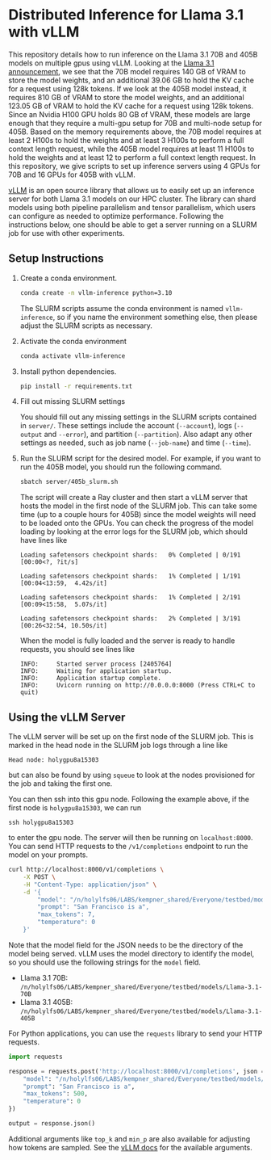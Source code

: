 # Distributed Inference for Llama 3.1 with vLLM 

This repository details how to run inference on the Llama 3.1 70B and 405B models on multiple gpus using vLLM.
Looking at the [Llama 3.1 announcement](https://huggingface.co/blog/llama31), we see that the 70B model requires 140 GB of VRAM to store the model weights, and an additional 39.06 GB to hold the KV cache for a request using 128k tokens.
If we look at the 405B model instead, it requires 810 GB of VRAM to store the model weights, and an additional 123.05 GB of VRAM to hold the KV cache for a request using 128k tokens.
Since an Nvidia H100 GPU holds 80 GB of VRAM, these models are large enough that they require a multi-gpu setup for 70B and multi-node setup for 405B.
Based on the memory requirements above, the 70B model requires at least 2 H100s to hold the weights and at least 3 H100s to perform a full context length request, while the 405B model requires at least 11 H100s to hold the weights and at least 12 to perform a full context length request.
In this repository, we give scripts to set up inference servers using 4 GPUs for 70B and 16 GPUs for 405B with vLLM.

[vLLM](https://docs.vllm.ai/en/latest/index.html) is an open source library that allows us to easily set up an inference server for both Llama 3.1 models on our HPC cluster. The library can shard models using both pipeline parallelism and tensor parallelism, which users can configure as needed to optimize performance.
Following the instructions below, one should be able to get a server running on a SLURM job for use with other experiments.

## Setup Instructions

1. Create a conda environment.
    
    ```bash
    conda create -n vllm-inference python=3.10
    ```
    The SLURM scripts assume the conda environment is named `vllm-inference`, so if you name the environment something else, then please adjust the SLURM scripts as necessary.
1. Activate the conda environment
    
    ```bash
    conda activate vllm-inference
    ```
1. Install python dependencies.
    
    ```bash
    pip install -r requirements.txt
    ```
1. Fill out missing SLURM settings
    
    You should fill out any missing settings in the SLURM scripts contained in `server/`. These settings include the account (`--account`), logs (`--output` and `--error`), and partition (`--partition`). Also adapt any other settings as needed, such as job name (`--job-name`) and time (`--time`).
1. Run the SLURM script for the desired model. For example, if you want to run the 405B model, you should run the following command.
    
    ```bash
    sbatch server/405b_slurm.sh
    ```
    The script will create a Ray cluster and then start a vLLM server that hosts the model in the first node of the SLURM job.
    This can take some time (up to a couple hours for 405B) since the model weights will need to be loaded onto the GPUs.
    You can check the progress of the model loading by looking at the error logs for the SLURM job, which should have lines like
    ```
    Loading safetensors checkpoint shards:   0% Completed | 0/191 [00:00<?, ?it/s]
    
    Loading safetensors checkpoint shards:   1% Completed | 1/191 [00:04<13:59,  4.42s/it]
    
    Loading safetensors checkpoint shards:   1% Completed | 2/191 [00:09<15:58,  5.07s/it]
    
    Loading safetensors checkpoint shards:   2% Completed | 3/191 [00:26<32:54, 10.50s/it]
    ```
    When the model is fully loaded and the server is ready to handle requests, you should see lines like
    ```
    INFO:     Started server process [2405764]
    INFO:     Waiting for application startup.
    INFO:     Application startup complete.
    INFO:     Uvicorn running on http://0.0.0.0:8000 (Press CTRL+C to quit)
    ```

## Using the vLLM Server

The vLLM server will be set up on the first node of the SLURM job.
This is marked in the head node in the SLURM job logs through a line like
```
Head node: holygpu8a15303
```
but can also be found by using `squeue` to look at the nodes provisioned for the job and taking the first one.

You can then ssh into this gpu node. Following the example above, if the first node is `holygpu8a15303`, we can run
```
ssh holygpu8a15303
```
to enter the gpu node.
The server will then be running on `localhost:8000`. You can send HTTP requests to the `/v1/completions` endpoint to run the model on your prompts.
```bash
curl http://localhost:8000/v1/completions \
    -X POST \
    -H "Content-Type: application/json" \
    -d '{
        "model": "/n/holylfs06/LABS/kempner_shared/Everyone/testbed/models/Llama-3.1-405B",
        "prompt": "San Francisco is a",
        "max_tokens": 7,
        "temperature": 0
    }'
```
Note that the model field for the JSON needs to be the directory of the model being served. vLLM uses the model directory to identify the model, so you should use the following strings for the `model` field.
- Llama 3.1 70B: `/n/holylfs06/LABS/kempner_shared/Everyone/testbed/models/Llama-3.1-70B`
- Llama 3.1 405B: `/n/holylfs06/LABS/kempner_shared/Everyone/testbed/models/Llama-3.1-405B`

For Python applications, you can use the `requests` library to send your HTTP requests.
```python
import requests

response = requests.post('http://localhost:8000/v1/completions', json = {
    "model": "/n/holylfs06/LABS/kempner_shared/Everyone/testbed/models/Llama-3.1-405B",
    "prompt": "San Francisco is a",
    "max_tokens": 500,
    "temperature": 0
})

output = response.json()
```
Additional arguments like `top_k` and `min_p` are also available for adjusting how tokens are sampled. See the [vLLM docs](https://docs.vllm.ai/en/latest/dev/sampling_params.html) for the available arguments.
